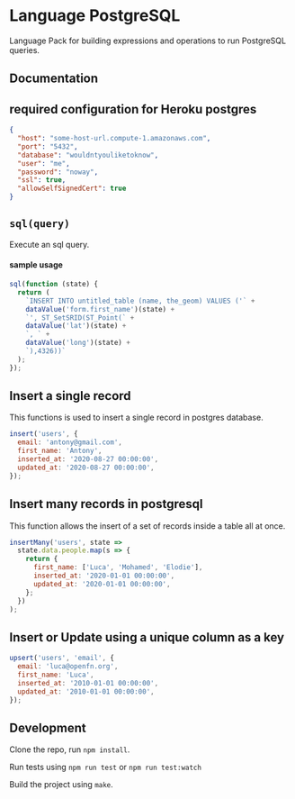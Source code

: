 # Language PostgreSQL

Language Pack for building expressions and operations to run PostgreSQL queries.

## Documentation

## required configuration for Heroku postgres

```json
{
  "host": "some-host-url.compute-1.amazonaws.com",
  "port": "5432",
  "database": "wouldntyouliketoknow",
  "user": "me",
  "password": "noway",
  "ssl": true,
  "allowSelfSignedCert": true
}
```

## `sql(query)`

Execute an sql query.

#### sample usage

```js
sql(function (state) {
  return (
    `INSERT INTO untitled_table (name, the_geom) VALUES ('` +
    dataValue('form.first_name')(state) +
    `', ST_SetSRID(ST_Point(` +
    dataValue('lat')(state) +
    `, ` +
    dataValue('long')(state) +
    `),4326))`
  );
});
```

## Insert a single record

This functions is used to insert a single record in postgres database.

```js
insert('users', {
  email: 'antony@gmail.com',
  first_name: 'Antony',
  inserted_at: '2020-08-27 00:00:00',
  updated_at: '2020-08-27 00:00:00',
});
```

## Insert many records in postgresql

This function allows the insert of a set of records inside a table all at once.

```js
insertMany('users', state =>
  state.data.people.map(s => {
    return {
      first_name: ['Luca', 'Mohamed', 'Elodie'],
      inserted_at: '2020-01-01 00:00:00',
      updated_at: '2020-01-01 00:00:00',
    };
  })
);
```

## Insert or Update using a unique column as a key

```js
upsert('users', 'email', {
  email: 'luca@openfn.org',
  first_name: 'Luca',
  inserted_at: '2010-01-01 00:00:00',
  updated_at: '2010-01-01 00:00:00',
});
```

## Development

Clone the repo, run `npm install`.

Run tests using `npm run test` or `npm run test:watch`

Build the project using `make`.
